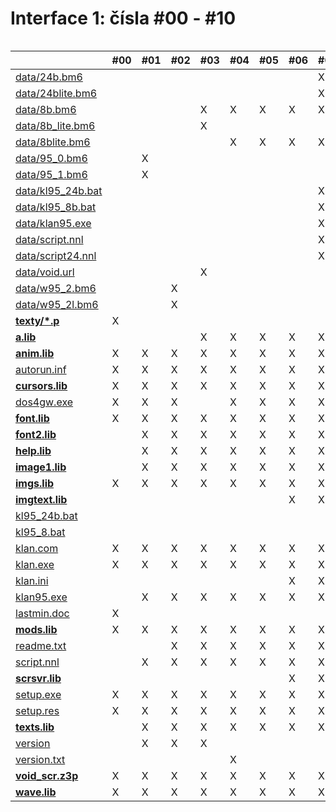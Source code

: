 # Interface 1: čísla \#00 - \#10

|  |
| :--- |


|  | \#00 | \#01 | \#02 | \#03 | \#04 | \#05 | \#06 | \#07 | \#08 | \#09 | \#10 |
| :--- | :--- | :--- | :--- | :--- | :--- | :--- | :--- | :--- | :--- | :--- | :--- |
| [data/24b.bm6](https://bitbucket.org/deefha/klan/wiki/Interfacy/Soubory/data/24b.bm6) |  |  |  |  |  |  |  | X | X | X | X |
| [data/24blite.bm6](https://bitbucket.org/deefha/klan/wiki/Interfacy/Soubory/data/24blite.bm6) |  |  |  |  |  |  |  | X | X | X | X |
| [data/8b.bm6](https://bitbucket.org/deefha/klan/wiki/Interfacy/Soubory/data/8b.bm6) |  |  |  | X | X | X | X | X | X | X | X |
| [data/8b\_lite.bm6](https://bitbucket.org/deefha/klan/wiki/Interfacy/Soubory/data/8b_lite.bm6) |  |  |  | X |  |  |  |  |  |  |  |
| [data/8blite.bm6](https://bitbucket.org/deefha/klan/wiki/Interfacy/Soubory/data/8blite.bm6) |  |  |  |  | X | X | X | X | X | X | X |
| [data/95\_0.bm6](https://bitbucket.org/deefha/klan/wiki/Interfacy/Soubory/data/95_0.bm6) |  | X |  |  |  |  |  |  |  |  |  |
| [data/95\_1.bm6](https://bitbucket.org/deefha/klan/wiki/Interfacy/Soubory/data/95_1.bm6) |  | X |  |  |  |  |  |  |  |  |  |
| [data/kl95\_24b.bat](https://bitbucket.org/deefha/klan/wiki/Interfacy/Soubory/data/kl95_24b.bat) |  |  |  |  |  |  |  | X | X | X | X |
| [data/kl95\_8b.bat](https://bitbucket.org/deefha/klan/wiki/Interfacy/Soubory/data/kl95_8b.bat) |  |  |  |  |  |  |  | X | X | X | X |
| [data/klan95.exe](https://bitbucket.org/deefha/klan/wiki/Interfacy/Soubory/data/klan95.exe) |  |  |  |  |  |  |  | X | X | X | X |
| [data/script.nnl](https://bitbucket.org/deefha/klan/wiki/Interfacy/Soubory/data/script.nnl) |  |  |  |  |  |  |  | X | X | X | X |
| [data/script24.nnl](https://bitbucket.org/deefha/klan/wiki/Interfacy/Soubory/data/script24.nnl) |  |  |  |  |  |  |  | X | X | X | X |
| [data/void.url](https://bitbucket.org/deefha/klan/wiki/Interfacy/Soubory/data/void.url) |  |  |  | X |  |  |  |  |  |  |  |
| [data/w95\_2.bm6](https://bitbucket.org/deefha/klan/wiki/Interfacy/Soubory/data/w95_2.bm6) |  |  | X |  |  |  |  |  |  |  |  |
| [data/w95\_2l.bm6](https://bitbucket.org/deefha/klan/wiki/Interfacy/Soubory/data/w95_2l.bm6) |  |  | X |  |  |  |  |  |  |  |  |
| [**texty/\*.p**](https://bitbucket.org/deefha/klan/wiki/Interfacy/Soubory/texty/*.p) | X |  |  |  |  |  |  |  |  |  |  |
| [**a.lib**](https://bitbucket.org/deefha/klan/wiki/Interfacy/Soubory/a.lib) |  |  |  | X | X | X | X | X | X | X | X |
| [**anim.lib**](https://bitbucket.org/deefha/klan/wiki/Interfacy/Soubory/anim.lib) | X | X | X | X | X | X | X | X | X | X | X |
| [autorun.inf](https://bitbucket.org/deefha/klan/wiki/Interfacy/Soubory/autorun.inf) | X | X | X | X | X | X | X | X | X | X | X |
| [**cursors.lib**](https://bitbucket.org/deefha/klan/wiki/Interfacy/Soubory/cursors.lib) | X | X | X | X | X | X | X | X | X | X | X |
| [dos4gw.exe](https://bitbucket.org/deefha/klan/wiki/Interfacy/Soubory/dos4gw.exe) | X | X | X |  | X | X | X | X | X | X | X |
| [**font.lib**](https://bitbucket.org/deefha/klan/wiki/Interfacy/Soubory/font.lib) | X | X | X | X | X | X | X | X | X | X | X |
| [**font2.lib**](https://bitbucket.org/deefha/klan/wiki/Interfacy/Soubory/font2.lib) |  | X | X | X | X | X | X | X | X | X | X |
| [**help.lib**](https://bitbucket.org/deefha/klan/wiki/Interfacy/Soubory/help.lib) |  | X | X | X | X | X | X | X | X | X | X |
| [**image1.lib**](https://bitbucket.org/deefha/klan/wiki/Interfacy/Soubory/image1.lib) |  | X | X | X | X | X | X | X | X | X | X |
| [**imgs.lib**](https://bitbucket.org/deefha/klan/wiki/Interfacy/Soubory/imgs.lib) | X | X | X | X | X | X | X | X | X | X | X |
| [**imgtext.lib**](https://bitbucket.org/deefha/klan/wiki/Interfacy/Soubory/imgtext.lib) |  |  |  |  |  |  | X | X | X | X | X |
| [kl95\_24b.bat](https://bitbucket.org/deefha/klan/wiki/Interfacy/Soubory/kl95_24b.bat) |  |  |  |  |  |  |  |  | X |  |  |
| [kl95\_8.bat](https://bitbucket.org/deefha/klan/wiki/Interfacy/Soubory/kl95_8.bat) |  |  |  |  |  |  |  |  | X |  |  |
| [klan.com](https://bitbucket.org/deefha/klan/wiki/Interfacy/Soubory/klan.com) | X | X | X | X | X | X | X | X | X | X | X |
| [klan.exe](https://bitbucket.org/deefha/klan/wiki/Interfacy/Soubory/klan.exe) | X | X | X | X | X | X | X | X | X | X | X |
| [klan.ini](https://bitbucket.org/deefha/klan/wiki/Interfacy/Soubory/klan.ini) |  |  |  |  |  |  | X | X | X | X | X |
| [klan95.exe](https://bitbucket.org/deefha/klan/wiki/Interfacy/Soubory/klan95.exe) |  | X | X | X | X | X | X | X | X | X | X |
| [lastmin.doc](https://bitbucket.org/deefha/klan/wiki/Interfacy/Soubory/lastmin.doc) | X |  |  |  |  |  |  |  |  |  |  |
| [**mods.lib**](https://bitbucket.org/deefha/klan/wiki/Interfacy/Soubory/mods.lib) | X | X | X | X | X | X | X | X | X | X | X |
| [readme.txt](https://bitbucket.org/deefha/klan/wiki/Interfacy/Soubory/readme.txt) |  |  | X | X | X | X | X | X | X | X | X |
| [script.nnl](https://bitbucket.org/deefha/klan/wiki/Interfacy/Soubory/script.nnl) |  | X | X | X | X | X | X | X | X | X | X |
| [**scrsvr.lib**](https://bitbucket.org/deefha/klan/wiki/Interfacy/Soubory/scrsvr.lib) |  |  |  |  |  |  | X | X | X | X | X |
| [setup.exe](https://bitbucket.org/deefha/klan/wiki/Interfacy/Soubory/setup.exe) | X | X | X | X | X | X | X | X | X | X | X |
| [setup.res](https://bitbucket.org/deefha/klan/wiki/Interfacy/Soubory/setup.res) | X | X | X | X | X | X | X | X | X | X | X |
| [**texts.lib**](https://bitbucket.org/deefha/klan/wiki/Interfacy/Soubory/texts.lib) |  | X | X | X | X | X | X | X | X | X | X |
| [version](https://bitbucket.org/deefha/klan/wiki/Interfacy/Soubory/version) |  | X | X | X |  |  |  |  |  |  |  |
| [version.txt](https://bitbucket.org/deefha/klan/wiki/Interfacy/Soubory/version.txt) |  |  |  |  | X |  |  |  |  |  |  |
| [**void\_scr.z3p**](https://bitbucket.org/deefha/klan/wiki/Interfacy/Soubory/void_scr.z3p) | X | X | X | X | X | X | X | X | X | X | X |
| [**wave.lib**](https://bitbucket.org/deefha/klan/wiki/Interfacy/Soubory/wave.lib) | X | X | X | X | X | X | X | X | X | X | X |




